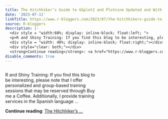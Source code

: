 ```yaml
---
title: The Hitchhiker’s Guide to GGplot2 and Plotnine Updated and With Discount
date: '2023-07-11'
linkTitle: https://www.r-bloggers.com/2023/07/the-hitchhikers-guide-to-ggplot2-and-plotnine-updated-and-with-discount/
source: R-bloggers
description: |-
  <div style = "width:60%; display: inline-block; float:left; ">
  <p>R and Shiny Training: If you find this blog to be interesting, please note that I offer personalized and group-based training sessions that may be reserved through Buy me a Coffee. Additionally, I provide training services in the Spanish language ...</p></div>
  <div style = "width: 40%; display: inline-block; float:right;"></div>
  <div style="clear: both;"></div>
  <strong>Continue reading</strong>: <a href="https://www.r-bloggers.com/2023/07/the-hitchhikers-guide-to-ggplot2-and-plotnine-updated-and-with-discount/">The Hitchhiker’s  ...
disable_comments: true
---
```

<div style = "width:60%; display: inline-block; float:left; ">
<p>R and Shiny Training: If you find this blog to be interesting, please note that I offer personalized and group-based training sessions that may be reserved through Buy me a Coffee. Additionally, I provide training services in the Spanish language ...</p></div>
<div style = "width: 40%; display: inline-block; float:right;"></div>
<div style="clear: both;"></div>
<strong>Continue reading</strong>: <a href="https://www.r-bloggers.com/2023/07/the-hitchhikers-guide-to-ggplot2-and-plotnine-updated-and-with-discount/">The Hitchhiker’s  ...